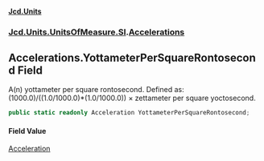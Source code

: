 #### [Jcd.Units](index.md 'index')
### [Jcd.Units.UnitsOfMeasure.SI](Jcd.Units.UnitsOfMeasure.SI.md 'Jcd.Units.UnitsOfMeasure.SI').[Accelerations](Accelerations.md 'Jcd.Units.UnitsOfMeasure.SI.Accelerations')

## Accelerations.YottameterPerSquareRontosecond Field

A(n) yottameter per square rontosecond. Defined as: (1000.0)/((1.0/1000.0)*(1.0/1000.0)) × zettameter per square yoctosecond.

```csharp
public static readonly Acceleration YottameterPerSquareRontosecond;
```

#### Field Value
[Acceleration](Acceleration.md 'Jcd.Units.UnitTypes.Acceleration')